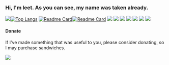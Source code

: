 ### Hi, I'm leet. As you can see, my name was taken already.


![](https://github-readme-stats.vercel.app/api?username=thenamesweretakenalready&count_private=true&show_icons=true&theme=tokyonight)[![Top Langs](https://github-readme-stats.vercel.app/api/top-langs/?username=thenamesweretakenalready&theme=tokyonight&hide=html&langs_count=3)](https://github.com/anuraghazra/github-readme-stats)
[![Readme Card](https://github-readme-stats.vercel.app/api/pin/?username=thenamesweretakenalready&repo=Sv443s-JokeAPI-Python-Wrapper&theme=tokyonight)](https://github.com/anuraghazra/github-readme-stats)[![Readme Card](https://github-readme-stats.vercel.app/api/pin/?username=thenamesweretakenalready&repo=CLI-Matchups&theme=tokyonight)](https://github.com/anuraghazra/github-readme-stats)
![](https://img.shields.io/badge/OS-Linux-informational?style=flat&logo=Linux&logoColor=white&color=6B9EF3) ![](https://img.shields.io/badge/Code-Python-informational?style=flat&logo=Python&logoColor=white&color=6B9EF3) ![](https://img.shields.io/badge/Editor-Atom-informational?style=flat&logo=Atom&logoColor=white&color=6B9EF3) ![](https://img.shields.io/badge/Tools-MySQL-informational?style=flat&logo=MySQL&logoColor=white&color=6B9EF3) ![](https://img.shields.io/badge/Tools-Flask-informational?style=flat&logo=Flask&logoColor=white&color=6B9EF3) ![](https://img.shields.io/badge/Tools-Blender-informational?style=flat&logo=Blender&logoColor=white&color=6B9EF3) ![](https://img.shields.io/badge/Shell-Bash-informational?style=flat&logo=GNU-Bash&logoColor=white&color=6B9EF3)

#### Donate

If I've made something that was useful to you, please consider donating, so I may purchase sandwiches.

![](https://img.shields.io/badge/Monero-46e4ydThofCjZiGrh4jL2NdBptEDnY5Sa62bGPF6WzhWgKCp6VPth3NDu3eZ7xxdKHCnFKBGkaTHK99sw6vpTX44P1mLDVL-informational?style=flat&logo=Monero&logoColor=white&color=6B9EF3)
